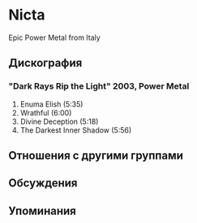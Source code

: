 # Nicta

Epic Power Metal from Italy

## Дискография

### "Dark Rays Rip the Light" 2003, Power Metal

1. Enuma Elish (5:35) 
2. Wrathful (6:00)  
3. Divine Deception (5:18) 
4. The Darkest Inner Shadow (5:56)


## Отношения с другими группами


## Обсуждения


## Упоминания

